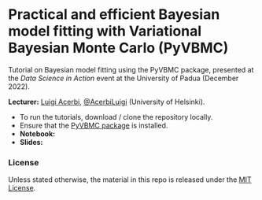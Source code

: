 # Practical and efficient Bayesian model fitting with Variational Bayesian Monte Carlo (PyVBMC)

Tutorial on Bayesian model fitting using the PyVBMC package, presented at the *Data Science in Action* event at the University of Padua (December 2022).

**Lecturer:** [Luigi Acerbi](https://www.helsinki.fi/en/researchgroups/machine-and-human-intelligence), [@AcerbiLuigi](https://twitter.com/AcerbiLuigi) (University of Helsinki).

- To run the tutorials, download / clone the repository locally.
- Ensure that the [PyVBMC package]() is installed.
- **Notebook:** 
- **Slides:**

### License

Unless stated otherwise, the material in this repo is released under the [MIT License](LICENSE).

